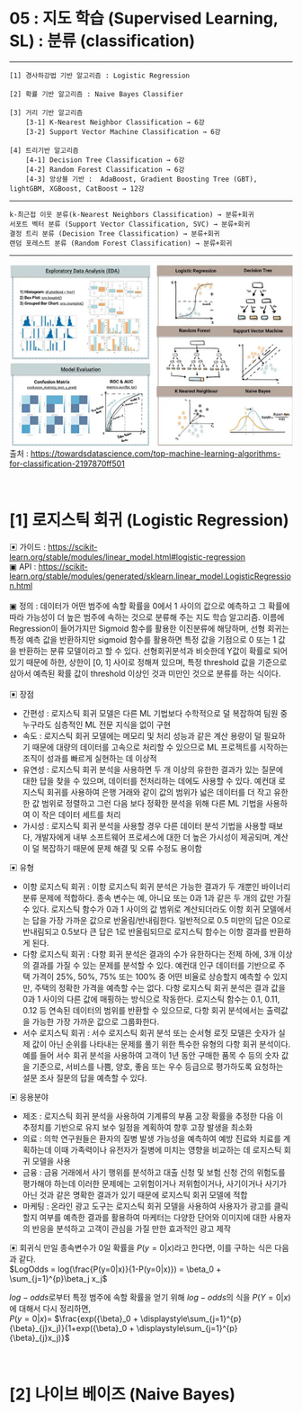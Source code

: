 #  05 : 지도 학습 (Supervised Learning, SL) : 분류 (classification)


---

	[1] 경사하강법 기반 알고리즘 : Logistic Regression

	[2] 확률 기반 알고리즘 : Naive Bayes Classifier

	[3] 거리 기반 알고리즘 
		[3-1] K-Nearest Neighbor Classification → 6강
		[3-2] Support Vector Machine Classification → 6강

	[4] 트리기반 알고리즘
		[4-1] Decision Tree Classification → 6강
		[4-2] Random Forest Classification → 6강
		[4-3] 앙상블 기반 :  AdaBoost, Gradient Boosting Tree (GBT), lightGBM, XGBoost, CatBoost → 12강
  
---

	k-최근접 이웃 분류(k-Nearest Neighbors Classification) → 분류+회귀
	서포트 벡터 분류 (Support Vector Classification, SVC) → 분류+회귀
	결정 트리 분류 (Decision Tree Classification) → 분류+회귀
	랜덤 포레스트 분류 (Random Forest Classification) → 분류+회귀

---

![](./images/SLC.png)
<br>출처 : https://towardsdatascience.com/top-machine-learning-algorithms-for-classification-2197870ff501

<br>

# [1] 로지스틱 회귀 (Logistic Regression)
▣ 가이드 : https://scikit-learn.org/stable/modules/linear_model.html#logistic-regression<br>
▣ API : https://scikit-learn.org/stable/modules/generated/sklearn.linear_model.LogisticRegression.html<br><br>
▣ 정의 : 데이터가 어떤 범주에 속할 확률을 0에서 1 사이의 값으로 예측하고 그 확률에 따라 가능성이 더 높은 범주에 속하는 것으로 분류해 주는 지도 학습 알고리즘. 이름에 Regression이 들어가지만 Sigmoid 함수를 활용한 이진분류에 해당하며, 선형 회귀는 특정 예측 값을 반환하지만 sigmoid 함수를 활용하면 특정 값을 기점으로 0 또는 1 값을 반환하는 분류 모델이라고 할 수 있다. 선형회귀분석과 비슷한데 Y값이 확률로 되어 있기 때문에 하한, 상한이 [0, 1] 사이로 정해져 있으며, 특정 threshold 값을 기준으로 삼아서 예측된 확률 값이 threshold 이상인 것과 미만인 것으로 분류를 하는 식이다.<br><br>
▣ 장점
 - 간편성 : 로지스틱 회귀 모델은 다른 ML 기법보다 수학적으로 덜 복잡하여 팀원 중 누구라도 심층적인 ML 전문 지식을 없이 구현<br>
 - 속도 : 로지스틱 회귀 모델에는 메모리 및 처리 성능과 같은 계산 용량이 덜 필요하기 때문에 대량의 데이터를 고속으로 처리할 수 있으므로 ML 프로젝트를 시작하는 조직이 성과를 빠르게 실현하는 데 이상적<br>
 - 유연성 : 로지스틱 회귀 분석을 사용하면 두 개 이상의 유한한 결과가 있는 질문에 대한 답을 찾을 수 있으며, 데이터를 전처리하는 데에도 사용할 수 있다. 예컨대 로지스틱 회귀를 사용하여 은행 거래와 같이 값의 범위가 넓은 데이터를 더 작고 유한한 값 범위로 정렬하고 그런 다음 보다 정확한 분석을 위해 다른 ML 기법을 사용하여 이 작은 데이터 세트를 처리<br>
 - 가시성 : 로지스틱 회귀 분석을 사용할 경우 다른 데이터 분석 기법을 사용할 때보다, 개발자에게 내부 소프트웨어 프로세스에 대한 더 높은 가시성이 제공되며, 계산이 덜 복잡하기 때문에 문제 해결 및 오류 수정도 용이함<br>

▣ 유형
 - 이항 로지스틱 회귀 : 이항 로지스틱 회귀 분석은 가능한 결과가 두 개뿐인 바이너리 분류 문제에 적합하다. 종속 변수는 예, 아니요 또는 0과 1과 같은 두 개의 값만 가질 수 있다. 로지스틱 함수가 0과 1 사이의 값 범위로 계산되더라도 이항 회귀 모델에서는 답을 가장 가까운 값으로 반올림/반내림한다. 일반적으로 0.5 미만의 답은 0으로 반내림되고 0.5보다 큰 답은 1로 반올림되므로 로지스틱 함수는 이항 결과를 반환하게 된다.
 - 다항 로지스틱 회귀 : 다항 회귀 분석은 결과의 수가 유한하다는 전제 하에, 3개 이상의 결과를 가질 수 있는 문제를 분석할 수 있다. 예컨대 인구 데이터를 기반으로 주택 가격이 25%, 50%, 75% 또는 100% 중 어떤 비율로 상승할지 예측할 수 있지만, 주택의 정확한 가격을 예측할 수는 없다. 다항 로지스틱 회귀 분석은 결과 값을 0과 1 사이의 다른 값에 매핑하는 방식으로 작동한다. 로지스틱 함수는 0.1, 0.11, 0.12 등 연속된 데이터의 범위를 반환할 수 있으므로, 다항 회귀 분석에서는 출력값을 가능한 가장 가까운 값으로 그룹화한다.
 - 서수 로지스틱 회귀 : 서수 로지스틱 회귀 분석 또는 순서형 로짓 모델은 숫자가 실제 값이 아닌 순위를 나타내는 문제를 풀기 위한 특수한 유형의 다항 회귀 분석이다. 예를 들어 서수 회귀 분석을 사용하여 고객이 1년 동안 구매한 품목 수 등의 숫자 값을 기준으로, 서비스를 나쁨, 양호, 좋음 또는 우수 등급으로 평가하도록 요청하는 설문 조사 질문의 답을 예측할 수 있다.

▣ 응용분야
 - 제조 : 로지스틱 회귀 분석을 사용하여 기계류의 부품 고장 확률을 추정한 다음 이 추정치를 기반으로 유지 보수 일정을 계획하여 향후 고장 발생을 최소화<br>
 - 의료 : 의학 연구원들은 환자의 질병 발생 가능성을 예측하여 예방 진료와 치료를 계획하는데 이때 가족력이나 유전자가 질병에 미치는 영향을 비교하는 데 로지스틱 회귀 모델을 사용<br> 
 - 금융 : 금융 거래에서 사기 행위를 분석하고 대출 신청 및 보험 신청 건의 위험도를 평가해야 하는데 이러한 문제에는 고위험이거나 저위험이거나, 사기이거나 사기가 아닌 것과 같은 명확한 결과가 있기 때문에 로지스틱 회귀 모델에 적합<br>  
 - 마케팅 : 온라인 광고 도구는 로지스틱 회귀 모델을 사용하여 사용자가 광고를 클릭할지 여부를 예측한 결과를 활용하여 마케터는 다양한 단어와 이미지에 대한 사용자의 반응을 분석하고 고객이 관심을 가질 만한 효과적인 광고 제작<br>

▣ 회귀식
만일 종속변수가 0일 확률을 $P(y=0|x)$라고 한다면, 이를 구하는 식은 다음과 같다.<br>
$LogOdds = log(\frac{P(y=0|x)}{1-P(y=0|x)}) = \beta_0 + \sum_{j=1}^{p}\beta_j x_j$<br>

$log−odds$로부터 특정 범주에 속할 확률을 얻기 위해  $log−odds$의 식을 $P(Y=0|x)$에 대해서 다시 정리하면,<br>
$P(y=0|x) =$ $\frac{exp({\beta}_0 + \displaystyle\sum_{j=1}^{p}{\beta}_{j}x_j)}{1+exp({\beta}_0 + \displaystyle\sum_{j=1}^{p}{\beta}_{j}x_j)}$




<br>

# [2] 나이브 베이즈 (Naive Bayes)

<br>



